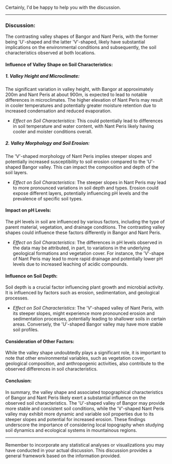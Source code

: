 Certainly, I'd be happy to help you with the discussion.

---

### Discussion:

The contrasting valley shapes of Bangor and Nant Peris, with the former being 'U'-shaped and the latter 'V'-shaped, likely have substantial implications on the environmental conditions and subsequently, the soil characteristics observed at both locations.

#### Influence of Valley Shape on Soil Characteristics:

##### 1. **Valley Height and Microclimate**:

   The significant variation in valley height, with Bangor at approximately 200m and Nant Peris at about 900m, is expected to lead to notable differences in microclimates. The higher elevation of Nant Peris may result in cooler temperatures and potentially greater moisture retention due to increased condensation and reduced evaporation.

   - *Effect on Soil Characteristics*: This could potentially lead to differences in soil temperature and water content, with Nant Peris likely having cooler and moister conditions overall.

##### 2. **Valley Morphology and Soil Erosion**:

   The 'V'-shaped morphology of Nant Peris implies steeper slopes and potentially increased susceptibility to soil erosion compared to the 'U'-shaped Bangor valley. This can impact the composition and depth of the soil layers.

   - *Effect on Soil Characteristics*: The steeper slopes in Nant Peris may lead to more pronounced variations in soil depth and types. Erosion could expose different layers, potentially influencing pH levels and the prevalence of specific soil types.

#### Impact on pH Levels:

   The pH levels in soil are influenced by various factors, including the type of parent material, vegetation, and drainage conditions. The contrasting valley shapes could influence these factors differently in Bangor and Nant Peris.

   - *Effect on Soil Characteristics*: The differences in pH levels observed in the data may be attributed, in part, to variations in the underlying geological formations and vegetation cover. For instance, the 'V'-shape of Nant Peris may lead to more rapid drainage and potentially lower pH levels due to increased leaching of acidic compounds.

#### Influence on Soil Depth:

   Soil depth is a crucial factor influencing plant growth and microbial activity. It is influenced by factors such as erosion, sedimentation, and geological processes.

   - *Effect on Soil Characteristics*: The 'V'-shaped valley of Nant Peris, with its steeper slopes, might experience more pronounced erosion and sedimentation processes, potentially leading to shallower soils in certain areas. Conversely, the 'U'-shaped Bangor valley may have more stable soil profiles.

#### Consideration of Other Factors:

   While the valley shape undoubtedly plays a significant role, it is important to note that other environmental variables, such as vegetation cover, geological composition, and anthropogenic activities, also contribute to the observed differences in soil characteristics.

#### Conclusion:

In summary, the valley shape and associated topographical characteristics of Bangor and Nant Peris likely exert a substantial influence on the observed soil characteristics. The 'U'-shaped valley of Bangor may provide more stable and consistent soil conditions, while the 'V'-shaped Nant Peris valley may exhibit more dynamic and variable soil properties due to its steeper slopes and potential for increased erosion. These findings underscore the importance of considering local topography when studying soil dynamics and ecological systems in mountainous regions.

---

Remember to incorporate any statistical analyses or visualizations you may have conducted in your actual discussion. This discussion provides a general framework based on the information provided.
